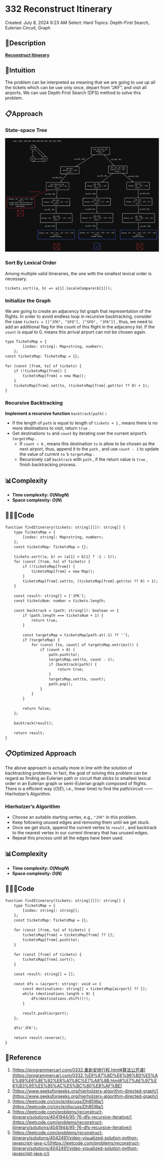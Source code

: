 # 332 Reconstruct Itinerary

Created: July 8, 2024 9:23 AM
Select: Hard
Topics: Depth-First Search, Eulerian Circuit, Graph

## 📖Description

[**Reconstruct Itinerary**](https://leetcode.com/problems/reconstruct-itinerary/)

## 🤔Intuition

The problem can be interpreted as meaning that we are going to use up all the tickets which can be use only once, depart from “JKF”, and visit all airports. We can use Depth-First Search (DFS) method to solve this problem.

## 📋Approach

### **State-space Tree**

![ReconstructItinerary](./ReconstructItinerary.png)

### Sort By Lexical Order

Among multiple valid itineraries, the one with the smallest lexical order is necessary.

```tsx
tickets.sort((a, b) => a[1].localeCompare(b[1]));
```

### Initialize the Graph

We are going to create an adjacency list graph that representation of the flights. In order to avoid endless loop in recursive backtracking, consider the case `tickets = [["JFK", "SFO"], ["SFO", "JFK"]]` , thus, we need to add an additional flag for the count of this flight in the adjacency list. If the `count` is equal to 0, means this arrival airport can not be chosen again.

```tsx
type TicketsMap = {
        [index: string]: Map<string, number>;
    };
const ticketsMap: TicketsMap = {};

for (const [from, to] of tickets) {
    if (!ticketsMap[from]) {
        ticketsMap[from] = new Map();
    }
    ticketsMap[from].set(to, (ticketsMap[from].get(to) ?? 0) + 1);
}
```

### **Recursive Backtracking**

**Implement a recursive function** `backtrack(path)` **:**

- If the length of `path` is equal to length of `tickets + 1` , means there is no more destinations to visit, return `true` .
- Get destinations `to` and `count` by iterating over the current airport’s `targetsMap` .
  - If `count > 0` , means this destination `to` is allow to be chosen as the next airport, thus, append it to the `path` , and use `count - 1` to update the value of current `to` ’s `targetsMap` .
  - Recursively call `backtrack` with `path` , if the return value is `true` , finish backtracking process.

## 📊Complexity

- **Time complexity: $O(NlogN)$**
- **Space complexity: $O(N)$**

## 🧑🏻‍💻Code

```tsx
function findItinerary(tickets: string[][]): string[] {
    type TicketsMap = {
        [index: string]: Map<string, number>;
    };
    const ticketsMap: TicketsMap = {};

    tickets.sort((a, b) => (a[1] < b[1] ? -1 : 1));
    for (const [from, to] of tickets) {
        if (!ticketsMap[from]) {
            ticketsMap[from] = new Map();
        }
        ticketsMap[from].set(to, (ticketsMap[from].get(to) ?? 0) + 1);
    }

    const result: string[] = ['JFK'];
    const ticketsNum: number = tickets.length;

    const backtrack = (path: string[]): boolean => {
        if (path.length === ticketsNum + 1) {
            return true;
        }

        const targetsMap = ticketsMap[path.at(-1) ?? ''];
        if (targetsMap) {
            for (const [to, count] of targetsMap.entries()) {
                if (count > 0) {
                    path.push(to);
                    targetsMap.set(to, count - 1);
                    if (backtrack(path)) {
                        return true;
                    }
                    targetsMap.set(to, count);
                    path.pop();
                }
            }
        }

        return false;
    };

    backtrack(result);

    return result;
}
```

## 📋Optimized Approach

The above approach is actually more in line with the solution of backtracking problems. In fact, the goal of solving this problem can be regard as finding an Eulerian path or circuit that sticks to smallest lexical order in an Eulerian graph or semi-Eulerian graph composed of flights. There is a efficient way ($O(E)$, i.e., linear time) to find the path/circuit —— Hierholzer’s Algorithm.

### Hierholzer’s Algorithm

- Choose an suitable starting vertex, e.g., `"JFK"` in this problem.
- Keep following unused edges and removing them until we get stuck.
- Once we get stuck, append the current vertex to `result` , and backtrack to the nearest vertex in our current itinerary that has unused edges.
- Repeat this process until all the edges have been used.

## 📊Complexity

- **Time complexity: $O(NlogN)$**
- **Space complexity: $O(N)$**

## 🧑🏻‍💻Code

```tsx
function findItinerary(tickets: string[][]): string[] {
    type TicketsMap = {
        [index: string]: string[];
    };
    const ticketsMap: TicketsMap = {};

    for (const [from, to] of tickets) {
        ticketsMap[from] = ticketsMap[from] ?? [];
        ticketsMap[from].push(to);
    }

    for (const [from] of tickets) {
        ticketsMap[from].sort();
    }

    const result: string[] = [];

    const dfs = (airport: string): void => {
        const destinations: string[] = ticketsMap[airport] ?? [];
        while (destinations.length > 0) {
            dfs(destinations.shift()!);
        }

        result.push(airport);
    };

    dfs('JFK');

    return result.reverse();
}
```

## 🔖Reference

1. [https://programmercarl.com/0332.重新安排行程.html#算法公开课](https://programmercarl.com/0332.%E9%87%8D%E6%96%B0%E5%AE%89%E6%8E%92%E8%A1%8C%E7%A8%8B.html#%E7%AE%97%E6%B3%95%E5%85%AC%E5%BC%80%E8%AF%BE)
2. [https://www.geeksforgeeks.org/hierholzers-algorithm-directed-graph/](https://www.geeksforgeeks.org/hierholzers-algorithm-directed-graph/)
3. [https://leetcode.cn/circle/discuss/Dh85Wa/](https://leetcode.cn/circle/discuss/Dh85Wa/)
4. [https://leetcode.com/problems/reconstruct-itinerary/solutions/4041944/95-76-dfs-recursive-iterative/](https://leetcode.com/problems/reconstruct-itinerary/solutions/4041944/95-76-dfs-recursive-iterative/)
5. [https://leetcode.com/problems/reconstruct-itinerary/solutions/4042491/video-visualized-solution-python-javascript-java-c/](https://leetcode.com/problems/reconstruct-itinerary/solutions/4042491/video-visualized-solution-python-javascript-java-c/)
